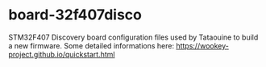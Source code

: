 # board-32f407disco
STM32F407 Discovery board configuration files used by Tataouine to build a new firmware. 
Some detailed informations here: https://wookey-project.github.io/quickstart.html
